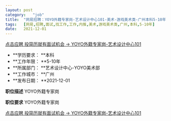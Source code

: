 ```yaml
---
layout:	post
category:	"job"
title:	"网易招聘：YOYO外籍专家岗-艺术设计中心101-美术-游戏美术类-广州本科5-10年"
tags:	[网易,招聘,面试,找工作,工作,内推,美术,游戏美术类,广州,本科,5-10年]
date:	2021-12-01
---
```


[点击应聘 投简历就有面试机会 -> YOYO外籍专家岗-艺术设计中心101](http://mobile.bole.netease.com/bole/boleDetail?id=36649&employeeId=346f03c3cda5f04c&key=all)



- **学历要求： **本科
- **工作年限： **5-10年
- **所属部门： **艺术设计中心-YOYO美术部
- **工作城市： **广州
- **发布日期： **2021-12-01



**职位描述**
YOYO外籍专家岗



**职位要求**
YOYO外籍专家岗



[点击应聘 投简历就有面试机会 -> YOYO外籍专家岗-艺术设计中心101](http://mobile.bole.netease.com/bole/boleDetail?id=36649&employeeId=346f03c3cda5f04c&key=all)